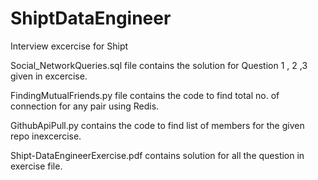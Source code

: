 # ShiptDataEngineer
Interview excercise for Shipt

Social_NetworkQueries.sql file contains the solution for Question 1 , 2 ,3 given in excercise.

FindingMutualFriends.py file contains the code to find total no. of connection for any pair using Redis.

GithubApiPull.py contains the code to find list of members for the given repo inexcercise.

Shipt-DataEngineerExercise.pdf contains solution for all the question in exercise file.
